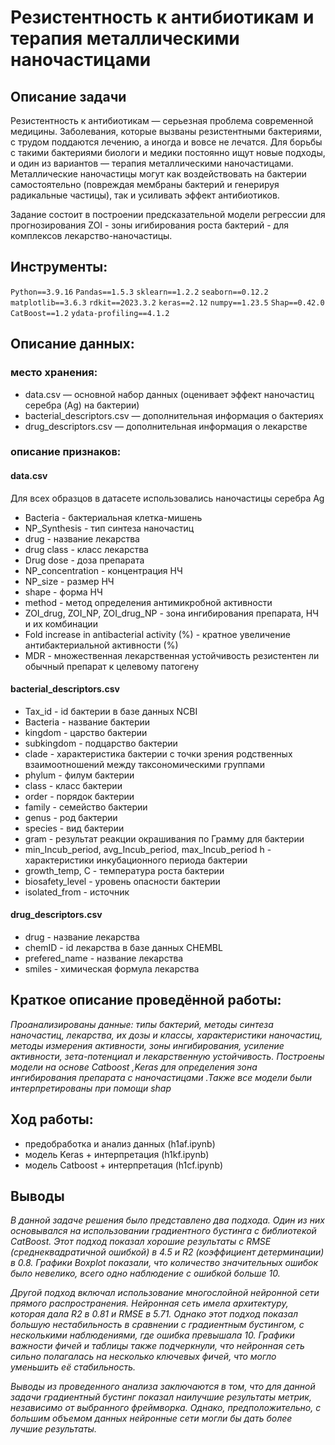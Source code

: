 # Резистентность к антибиотикам и терапия металлическими наночастицами

## Описание задачи

Резистентность к антибиотикам — серьезная проблема современной медицины. Заболевания, которые вызваны резистентными бактериями, с трудом поддаются лечению, а иногда и вовсе не лечатся. Для борьбы с такими бактериями биологи и медики постоянно ищут новые подходы, и один из вариантов — терапия металлическими наночастицами. Металлические наночастицы могут как воздействовать на бактерии самостоятельно (повреждая мембраны бактерий и генерируя радикальные частицы), так и усиливать эффект антибиотиков.

Задание состоит в построении предсказательной модели регрессии для прогнозирования ZOI - зоны игибирования роста бактерий - для комплексов лекарство-наночастицы.

## Инструменты:

`Python==3.9.16`
`Pandas==1.5.3`
`sklearn==1.2.2`
`seaborn==0.12.2`
`matplotlib==3.6.3`
`rdkit==2023.3.2`
`keras==2.12`
`numpy==1.23.5`
`Shap==0.42.0`
`CatBoost==1.2`
`ydata-profiling==4.1.2`

## Описание данных:

### место хранения:

- data.csv — основной набор данных (оценивает эффект наночастиц серебра (Ag) на бактерии)
- bacterial_descriptors.csv — дополнительная информация о бактериях
- drug_descriptors.csv — дополнительная информация о лекарстве

### описание признаков:

#### data.csv
Для всех образцов в датасете использовались наночастицы серебра Ag
- Bacteria - бактериальная клетка-мишень
- NP_Synthesis - тип синтеза наночастиц
- drug - название лекарства
- drug class - класс лекарства
- Drug dose - доза препарата
- NP_concentration - концентрация НЧ
- NP_size - размер НЧ
- shape - форма НЧ
- method - метод определения антимикробной активности
- ZOI_drug, ZOI_NP, ZOI_drug_NP - зона ингибирования препарата, НЧ и их комбинации
- Fold increase in antibacterial activity (%) - кратное увеличение антибактериальной активности (%)
- MDR - множественная лекарственная устойчивость резистентен ли обычный препарат к целевому патогену

#### bacterial_descriptors.csv
- Tax_id - id бактерии в базе данных NCBI
- Bacteria - название бактерии
- kingdom - царство бактерии
- subkingdom - подцарство бактерии
- clade - характеристика бактерии с точки зрения родственных взаимоотношений между таксономическими группами
- phylum - филум бактерии
- class - класс бактерии
- order - порядок бактерии
- family - семейство бактерии
- genus - род бактерии
- species - вид бактерии
- gram - результат реакции окрашивания по Грамму для бактерии
- min_Incub_period, avg_Incub_period, max_Incub_period h - характеристики инкубационного периода бактерии
- growth_temp, C - температура роста бактерии
- biosafety_level - уровень опасности бактерии
- isolated_from - источник

#### drug_descriptors.csv
- drug - название лекарства
- chemID - id лекарства в базе данных CHEMBL
- prefered_name - название лекарства
- smiles - химическая формула лекарства

## Краткое описание проведённой работы:
<i> 
Проанализированы данные: типы бактерий, методы синтеза наночастиц, лекарства, их дозы и классы, характеристики наночастиц, методы измерения активности, зоны ингибирования, усиление активности, зета-потенциал и лекарственную устойчивость. Построены модели на основе Catboost ,Keras для определения зона ингибирования препарата c наночастицами .Также все модели были интерпретированы при помощи shap </i>

## Ход работы:
- предобработка и анализ данных (h1af.ipynb)
- модель Keras + интерпретация (h1kf.ipynb)
- модель Catboost + интерпретация (h1cf.ipynb)

## Выводы
<i>В данной задаче решения было представлено два подхода. Один из них основывался на использовании градиентного бустинга с библиотекой CatBoost. Этот подход показал хорошие результаты с RMSE (среднеквадратичной ошибкой) в 4.5 и R2 (коэффициент детерминации) в 0.8. Графики Boxplot показали, что количество значительных ошибок было невелико, всего одно наблюдение с ошибкой больше 10.

Другой подход включал использование многослойной нейронной сети прямого распространения. Нейронная сеть имела архитектуру, которая дала R2 в 0.81 и RMSE в 5.71. Однако этот подход показал большую нестабильность в сравнении с градиентным бустингом, с несколькими наблюдениями, где ошибка превышала 10. Графики важности фичей и таблицы также подчеркнули, что нейронная сеть сильно полагалась на несколько ключевых фичей, что могло уменьшить её стабильность.

Выводы из проведенного анализа заключаются в том, что для данной задачи градиентный бустинг показал наилучшие результаты метрик, независимо от выбранного фреймворка. Однако, предположительно, с большим объемом данных нейронные сети могли бы дать более лучшие результаты.</i>
